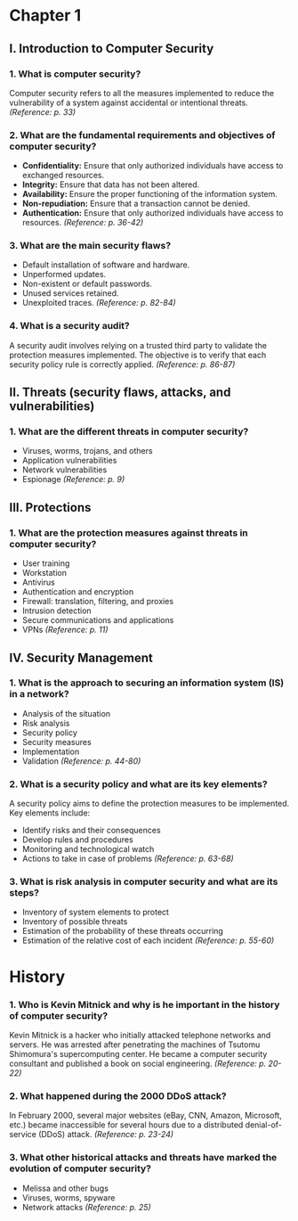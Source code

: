 # Chapter 1

## I. Introduction to Computer Security

### 1. What is computer security?
Computer security refers to all the measures implemented to reduce the vulnerability of a system against accidental or intentional threats.
*(Reference: p. 33)*

### 2. What are the fundamental requirements and objectives of computer security?
- **Confidentiality:** Ensure that only authorized individuals have access to exchanged resources.
- **Integrity:** Ensure that data has not been altered.
- **Availability:** Ensure the proper functioning of the information system.
- **Non-repudiation:** Ensure that a transaction cannot be denied.
- **Authentication:** Ensure that only authorized individuals have access to resources.
*(Reference: p. 36-42)*

### 3. What are the main security flaws?
- Default installation of software and hardware.
- Unperformed updates.
- Non-existent or default passwords.
- Unused services retained.
- Unexploited traces.
*(Reference: p. 82-84)*

### 4. What is a security audit?
A security audit involves relying on a trusted third party to validate the protection measures implemented. The objective is to verify that each security policy rule is correctly applied.
*(Reference: p. 86-87)*

## II. Threats (security flaws, attacks, and vulnerabilities)

### 1. What are the different threats in computer security?
- Viruses, worms, trojans, and others
- Application vulnerabilities
- Network vulnerabilities
- Espionage
*(Reference: p. 9)*

## III. Protections

### 1. What are the protection measures against threats in computer security?
- User training
- Workstation
- Antivirus
- Authentication and encryption
- Firewall: translation, filtering, and proxies
- Intrusion detection
- Secure communications and applications
- VPNs
*(Reference: p. 11)*

## IV. Security Management

### 1. What is the approach to securing an information system (IS) in a network?
- Analysis of the situation
- Risk analysis
- Security policy
- Security measures
- Implementation
- Validation
*(Reference: p. 44-80)*

### 2. What is a security policy and what are its key elements?
A security policy aims to define the protection measures to be implemented. Key elements include:
- Identify risks and their consequences
- Develop rules and procedures
- Monitoring and technological watch
- Actions to take in case of problems
*(Reference: p. 63-68)*

### 3. What is risk analysis in computer security and what are its steps?
- Inventory of system elements to protect
- Inventory of possible threats
- Estimation of the probability of these threats occurring
- Estimation of the relative cost of each incident
*(Reference: p. 55-60)*

# History

### 1. Who is Kevin Mitnick and why is he important in the history of computer security?
Kevin Mitnick is a hacker who initially attacked telephone networks and servers. He was arrested after penetrating the machines of Tsutomu Shimomura's supercomputing center. He became a computer security consultant and published a book on social engineering.
*(Reference: p. 20-22)*

### 2. What happened during the 2000 DDoS attack?
In February 2000, several major websites (eBay, CNN, Amazon, Microsoft, etc.) became inaccessible for several hours due to a distributed denial-of-service (DDoS) attack.
*(Reference: p. 23-24)*

### 3. What other historical attacks and threats have marked the evolution of computer security?
- Melissa and other bugs
- Viruses, worms, spyware
- Network attacks
*(Reference: p. 25)*
